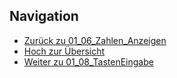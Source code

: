 
## Navigation


* [Zurück zu 01_06_Zahlen_Anzeigen](../01_06_Zahlen_Anzeigen/index.html)  
* [Hoch zur Übersicht](../index.html)  
* [Weiter zu 01_08_TastenEingabe](../01_08_TastenEingabe/index.html)

